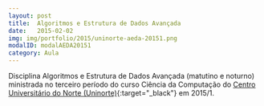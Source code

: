 ```yaml
---
layout: post
title:  Algoritmos e Estrutura de Dados Avançada
date:   2015-02-02
img: img/portfolio/2015/uninorte-aeda-20151.png
modalID: modalAEDA20151
category: Aula
---
```


Disciplina Algoritmos e Estrutura de Dados Avançada (matutino e noturno) ministrada no terceiro período do curso Ciência da Computação do [Centro Universitário do Norte (Uninorte)][uninorte]{:target="_black"} em 2015/1.


[uninorte]: http://uninorte.com.br/
